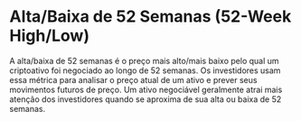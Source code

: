 # Alta/Baixa de 52 Semanas (52-Week High/Low)

A alta/baixa de 52 semanas é o preço mais alto/mais baixo pelo qual um criptoativo foi negociado ao longo de 52 semanas. Os investidores usam essa métrica para analisar o preço atual de um ativo e prever seus movimentos futuros de preço. Um ativo negociável geralmente atrai mais atenção dos investidores quando se aproxima de sua alta ou baixa de 52 semanas.

